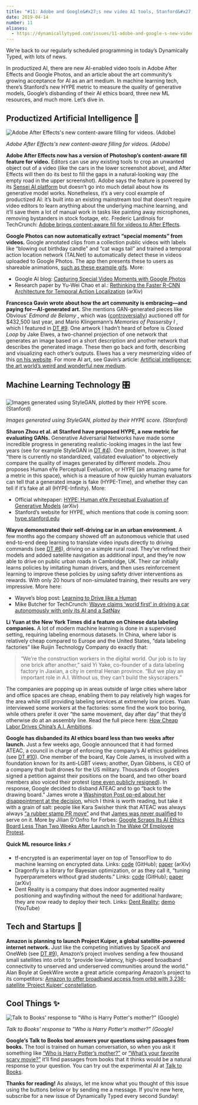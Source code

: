 ```yaml
---
title: "#11: Adobe and Google&#x27;s new video AI tools, Stanford&#x27;s HYPE for GANs, and a conversation with books "
date: 2019-04-14
number: 11
aliases:
  - https://dynamicallytyped.com/issues/11-adobe-and-google-s-new-video-ai-tools-stanford-s-hype-for-gans-and-a-conversation-with-books-170283
---
```


We’re back to our regularly scheduled programming in today’s Dynamically Typed, with lots of news.

In productized AI, there are new AI-enabled video tools in Adobe After Effects and Google Photos, and an article about the art community’s growing acceptance for AI as an art medium.
In machine learning tech, there’s Stanford’s new HYPE metric to measure the quality of generative models, Google’s disbanding of their AI ethics board, three new ML resources, and much more.
Let’s dive in.

## Productized Artificial Intelligence 🔌

![Adobe After Effects's new content-aware filling for videos. (Adobe)](https://s3.amazonaws.com/revue/items/images/004/475/603/mail/e2c16050fad6bd74f289348df1f820bf.png?1555199811)

_Adobe After Effects's new content-aware filling for videos. (Adobe)_

**Adobe After Effects now has a version of Photoshop’s content-aware fill feature for video.**
Editors can use any existing tools to crop an unwanted object out of a video (like the cars in the lower screenshot above), and After Effects will then do its best to fill the gaps in a natural-looking way (the empty road in the upper screenshot).
Adobe says the feature is powered by its [Sensei AI platform](https://www.adobe.com/uk/sensei.html?utm_campaign=Dynamically%20Typed&utm_medium=email&utm_source=Revue%20newsletter) but doesn’t go into much detail about how its generative model works.
Nonetheless, it’s a very cool example of productized AI: it’s built into an existing mainstream tool that doesn’t require video editors to learn anything about the underlying machine learning, and it’ll save them a lot of manual work in tasks like painting away microphones, removing bystanders in stock footage, etc.
Frederic Lardinois for TechCrunch: [Adobe brings content-aware fill for videos to After Effects](https://techcrunch.com/2019/04/03/adobe-brings-content-aware-fill-for-videos-to-after-effects/?utm_campaign=Dynamically%20Typed&utm_medium=email&utm_source=Revue%20newsletter).

**Google Photos can now automatically extract “special moments” from videos.**
Google annotated clips from a collection public videos with labels like “blowing out birthday candle” and “cat wags tail” and trained a temporal action location network (TALNet) to automatically detect these in videos uploaded to Google Photos.
The app then presents these to users as shareable animations, [such as these example gifs](https://2.bp.blogspot.com/-yURtmQgME0w/XKTohaYt8wI/AAAAAAAAEBI/P_YosDG9M74-z4mDTQYxkC-xtGz2TRw3ACEwYBhgL/s640/image3.gif?utm_campaign=Dynamically%20Typed&utm_medium=email&utm_source=Revue%20newsletter).
More:

* Google AI blog: [Capturing Special Video Moments with Google Photos](https://ai.googleblog.com/2019/04/capturing-special-video-moments-with.html?utm_campaign=Dynamically%20Typed&utm_medium=email&utm_source=Revue%20newsletter)
* Research paper by Yu-Wei Chao et al.: [Rethinking the Faster R-CNN Architecture for Temporal Action Localization](https://arxiv.org/abs/1804.07667?utm_campaign=Dynamically%20Typed&utm_medium=email&utm_source=Revue%20newsletter) (arXiv)

**Francesca Gavin wrote about how the art community is embracing—and paying for—AI-generated art.**
She mentions GAN-generated pieces like Obvious’ _Edmond de Belamy_ , which was ([controversially](https://www.theverge.com/2018/10/23/18013190/ai-art-portrait-auction-christies-belamy-obvious-robbie-barrat-gans?utm_campaign=Dynamically%20Typed&utm_medium=email&utm_source=Revue%20newsletter)) auctioned off for $432,500 last year, and Mario Klingemann’s _Memories of Passersby I_ , which I featured in [DT #9](https://dynamicallytyped.com/issues/9-openai-and-google-s-activation-atlases-a16z-s-ml-startup-investments-and-microsoft-s-ai-pipeline-163609?utm_campaign=Dynamically%20Typed&utm_medium=email&utm_source=Revue%20newsletter).
One artwork I hadn’t heard of before is _Closed Loop_ by Jake Elwes, a two-channel projection of one network that generates an image based on a short description and another network that describes the generated image.
These then go back and forth, describing and visualizing each other’s outputs.
Elwes has a very mesmerizing video of this [on his website](https://www.jakeelwes.com/project-closedLoop.html?utm_campaign=Dynamically%20Typed&utm_medium=email&utm_source=Revue%20newsletter).
For more AI art, see Gavin’s article: [Artificial intelligence: the art world’s weird and wonderful new medium](https://howtospendit.ft.com/art-philanthropy/205746-artificial-intelligence-the-art-world-s-weird-and-wonderful-new-medium?utm_campaign=Dynamically%20Typed&utm_medium=email&utm_source=Revue%20newsletter).

## Machine Learning Technology 🎛

![Images generated using StyleGAN, plotted by their HYPE score. (Stanford)](https://s3.amazonaws.com/revue/items/images/004/475/491/mail/7dfa2c3cedf9b2dc4a11b431782be61a.jpeg?1555195140)

_Images generated using StyleGAN, plotted by their HYPE score. (Stanford)_

**Sharon Zhou et al.
at Stanford have proposed HYPE, a new metric for evaluating GANs.**
Generative Adversarial Networks have made some incredible progress in generating realistic-looking images in the last few years (see for example StyleGAN in [DT #4](https://dynamicallytyped.com/issues/4-gan-you-feel-the-love-tonight-151860?utm_campaign=Dynamically%20Typed&utm_medium=email&utm_source=Revue%20newsletter)).
One problem, however, is that “there is currently no standardized, validated evaluation” to objectively compare the quality of images generated by different models.
Zhou proposes Human eYe Perceptual Eveluation, or HYPE (an amazing name for a metric in this space), which is a measure of how quickly human evaluators can tell that a generated image is fake (HYPE-Time), and whether they can tell if it’s fake at all (HYPE-Infinity).
More:

* Official whitepaper: [HYPE: Human eYe Perceptual Evaluation of Generative Models](https://arxiv.org/abs/1904.01121?utm_campaign=Dynamically%20Typed&utm_medium=email&utm_source=Revue%20newsletter) (arXiv)
* Stanford’s website for HYPE, which mentions that code is coming soon: [hype.stanford.edu](https://hype.stanford.edu/?utm_campaign=Dynamically%20Typed&utm_medium=email&utm_source=Revue%20newsletter)

**Wayve demonstrated their self-driving car in an urban environment.**
A few months ago the company showed off an autonomous vehicle that used end-to-end deep learning to translate video inputs directly to driving commands (see [DT #6](https://dynamicallytyped.com/issues/6-deep-reinforcement-learning-from-an-atari-zoo-to-a-self-driving-car-in-20-minutes-155882?utm_campaign=Dynamically%20Typed&utm_medium=email&utm_source=Revue%20newsletter)), driving on a simple rural road.
They’ve refined their models and added satellite navigation as additional input, and they’re now able to drive on public urban roads in Cambridge, UK.
Their car initially learns policies by imitating human drivers, and then uses reinforcement learning to improve these policies by using safety driver interventions as rewards.
With only 20 hours of non-simulated training, their results are very impressive.
More here:

* Wayve’s blog post: [Learning to Drive like a Human](https://wayve.ai/blog/driving-like-human?utm_campaign=Dynamically%20Typed&utm_medium=email&utm_source=Revue%20newsletter)
* Mike Butcher for TechCrunch: [Wayve claims ‘world first’ in driving a car autonomously with only its AI and a SatNav](https://techcrunch.com/2019/04/03/wayve-claims-world-first-in-driving-a-car-autonomously-with-only-its-ai-and-a-satnav/?utm_campaign=Dynamically%20Typed&utm_medium=email&utm_source=Revue%20newsletter)

**Li Yuan at the New York Times did a feature on Chinese data labeling companies.**
A lot of modern machine learning is done in a supervised setting, requiring labeling enormous datasets.
In China, where labor is relatively cheap compared to Europe and the United States, “data labeling factories” like Ruijin Technology Company do exactly that:

> “We’re the construction workers in the digital world.
> Our job is to lay one brick after another,” said Yi Yake, co-founder of a data labeling factory in Jiaxian, a city in central Henan province.
> “But we play an important role in A.I.
> Without us, they can’t build the skyscrapers.”

The companies are popping up in areas outside of large cities where labor and office spaces are cheap, enabling them to pay relatively high wages for the area while still providing labeling services at extremely low prices.
Yuan interviewed some workers at the factories: some find the work too boring, while others prefer it over “the same movement, day after day” that they’d otherwise do at an assembly line.
Read the full piece here: [How Cheap Labor Drives China’s A.I.
Ambitions](https://www.nytimes.com/2018/11/25/business/china-artificial-intelligence-labeling.html?utm_campaign=Dynamically%20Typed&utm_medium=email&utm_source=Revue%20newsletter).

**Google has disbanded its AI ethics board less than two weeks after launch.**
Just a few weeks ago, Google announced that it had formed ATEAC, a council in charge of enforcing the company’s AI ethics guidelines (see [DT #10](https://dynamicallytyped.com/issues/9-openai-and-google-s-activation-atlases-a16z-s-ml-startup-investments-and-microsoft-s-ai-pipeline-163609?utm_campaign=Dynamically%20Typed&utm_medium=email&utm_source=Revue%20newsletter)).
One member of the board, Kay Cole James, is involved with a foundation known for its anti-LGBT views; another, Dyan Gibbens, is CEO of a company that built drones for the US military.
Thousands of Googlers signed a petition against their positions on the board, and two other board members also voiced their protest ([one even publicly resigned](https://twitter.com/ssnstudy/status/1112099054551515138?utm_campaign=Dynamically%20Typed&utm_medium=email&utm_source=Revue%20newsletter)).
In response, Google decided to disband ATEAC and to go “back to the drawing board.” James wrote a [Washington Post op-ed about her disappointment at the decision](https://www.washingtonpost.com/opinions/i-wanted-to-help-google-make-ai-more-responsible-instead-i-was-treated-with-hostility/2019/04/09/cafd1fb6-5b07-11e9-842d-7d3ed7eb3957_story.html?utm_campaign=Dynamically%20Typed&utm_medium=email&utm_source=Revue%20newsletter&utm_term=.a258f2d619c8), which I think is worth reading, but take it with a grain of salt: people like Kara Swisher think that ATEAC was always always [“a rubber stamp PR move”](https://twitter.com/karaswisher/status/1115826067418304512?utm_campaign=Dynamically%20Typed&utm_medium=email&utm_source=Revue%20newsletter) and that [James was never qualified](https://twitter.com/karaswisher/status/1115855071756062720?utm_campaign=Dynamically%20Typed&utm_medium=email&utm_source=Revue%20newsletter) to serve on it.
More by Jilian D'Onfro for Forbes: [Google Scraps Its AI Ethics Board Less Than Two Weeks After Launch In The Wake Of Employee Protest](https://www.forbes.com/sites/jilliandonfro/2019/04/04/google-cancels-its-ai-ethics-board-less-than-two-weeks-after-launch-in-the-wake-of-employee-protest/?utm_campaign=Dynamically%20Typed&utm_medium=email&utm_source=Revue%20newsletter#1f0a80c76e28).

**Quick ML resource links ⚡️**

* tf-encrypted is an experimental layer on top of TensorFlow to do machine learning on encrypted data. Links: [code](https://github.com/mortendahl/tf-encrypted?utm_campaign=Dynamically%20Typed&utm_medium=email&utm_source=Revue%20newsletter) (GitHub); [paper](https://arxiv.org/abs/1810.08130?utm_campaign=Dynamically%20Typed&utm_medium=email&utm_source=Revue%20newsletter) (arXiv)
* Dragonfly is a library for Bayesian optimization, or as they call it, “tuning hyperparameters without grad students.” Links: [code](https://github.com/dragonfly/dragonfly?utm_campaign=Dynamically%20Typed&utm_medium=email&utm_source=Revue%20newsletter) (GitHub); [paper](https://arxiv.org/abs/1903.06694v1?utm_campaign=Dynamically%20Typed&utm_medium=email&utm_source=Revue%20newsletter) (arXiv)
* Dent Reality is a company that does indoor augmented reality positioning and wayfinding without the need for additional hardware; they are now ready to deploy their tech. Links: [Dent Reality](https://www.dentreality.com/?utm_campaign=Dynamically%20Typed&utm_medium=email&utm_source=Revue%20newsletter); [demo](https://www.youtube.com/watch?utm_campaign=Dynamically%20Typed&utm_medium=email&utm_source=Revue%20newsletter&v=lRQu71VPl2s) (YouTube)

## Tech and Startups 🚀

**Amazon is planning to launch Project Kuiper, a global satellite-powered internet network.**
Just like the competing initiatives by SpaceX and OneWeb (see [DT #9](https://dynamicallytyped.com/issues/9-openai-and-google-s-activation-atlases-a16z-s-ml-startup-investments-and-microsoft-s-ai-pipeline-163609?utm_campaign=Dynamically%20Typed&utm_medium=email&utm_source=Revue%20newsletter)), Amazon’s project involves sending a few thousand small satellites into orbit to “provide low-latency, high-speed broadband connectivity to unserved and underserved communities around the world.” Alan Boyle at GeekWire wrote a great article comparing Amazon’s project to its competitors: [Amazon to offer broadband access from orbit with 3,236-satellite ‘Project Kuiper’ constellation](https://www.geekwire.com/2019/amazon-project-kuiper-broadband-satellite/?utm_campaign=Dynamically%20Typed&utm_medium=email&utm_source=Revue%20newsletter).

## Cool Things ✨

![Talk to Books' response to "Who is Harry Potter's mother?" (Google)](https://s3.amazonaws.com/revue/items/images/004/476/407/mail/f613619bd486760daf9b177ede8b94e8.png?1555238478)

_Talk to Books' response to "Who is Harry Potter's mother?" (Google)_

**Google’s Talk to Books tool answers your questions using passages from books.**
The tool is trained on human conversation, so when you ask it something like [“Who is Harry Potter’s mother?”](https://books.google.com/talktobooks/query?q=Who%20is%20Harry%20Potter%27s%20mother%3F&utm_campaign=Dynamically%20Typed&utm_medium=email&utm_source=Revue%20newsletter) or [“What’s your favorite scary movie?”](https://books.google.com/talktobooks/query?q=What%27s%20your%20favorite%20scary%20movie%3F&utm_campaign=Dynamically%20Typed&utm_medium=email&utm_source=Revue%20newsletter) it’ll find passages from books that it thinks would be a natural response to your question.
You can try out the experimental AI at [Talk to Books](https://books.google.com/talktobooks/?utm_campaign=Dynamically%20Typed&utm_medium=email&utm_source=Revue%20newsletter).

**Thanks for reading!**
As always, let me know what you thought of this issue using the buttons below or by sending me a message.
If you’re new here, subscribe for a new issue of Dynamically Typed every second Sunday!